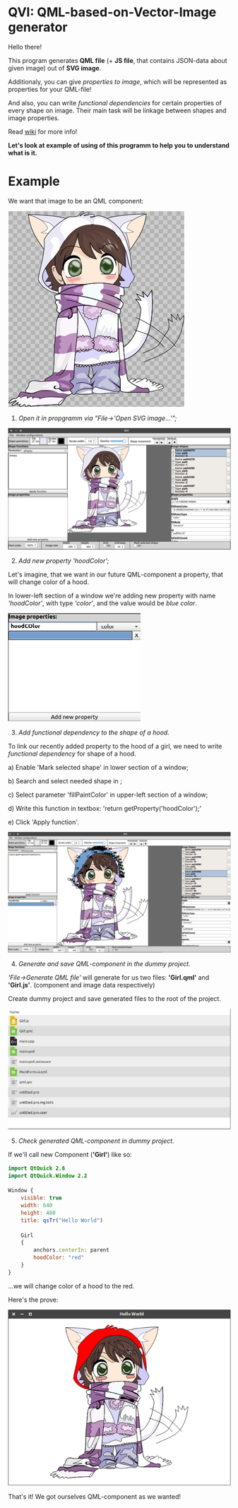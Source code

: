 # QVI: QML-based-on-Vector-Image generator
Hello there! 

This program generates **QML file** (+ **JS file**, that contains JSON-data about given image) out of **SVG image**. 

Additionaly, you can give *properties to image*, which will be represented as properties for your QML-file!

And also, you can write *functional dependencies* for certain properties of every shape on image. Their main task will be linkage between shapes and image properties.

Read [wiki](https://github.com/alexandrov-va/QVI/wiki/Manual) for more info!

**Let's look at example of using of this programm to help you to understand what is it.**

# Example
We want that image to be an QML component:

![svg example](/screenshots/Selection_001.jpg)

1) _Open it in propgramm via "File->'Open SVG image...'";_

![opened svg image](/screenshots/Screenshot1.png)

2) _Add new property 'hoodColor';_

Let's imagine, that we want in our future QML-component a property, that will change color of a hood.

In lower-left section of a window we're adding new property with name *'hoodColor'*, with type *'color'*, and the value would be *blue color*.

![adding new property](/screenshots/Selection_002.jpg)

3) _Add functional dependency to the shape of a hood._

To link our recently added property to the hood of a girl, we need to write *functional dependency* for shape of a hood.

  a) Enable 'Mark selected shape' in lower section of a window;

  b) Search and select needed shape in ;

  c) Select parameter 'fillPaintColor' in upper-left section of a window;

  d) Write this function in textbox: 'return getProperty('hoodColor');'

  e) Click 'Apply function'.

![linking new property to image](/screenshots/Screenshot3.png)

4) _Generate and save QML-component in the dummy project._

*'File->Generate QML file'* will generate for us two files: **'Girl.qml'** and **'Girl.js'**. (component and image data respectively)

Create dummy project and save generated files to the root of the project.

![generated files in dummy project](/screenshots/Selection_003.jpg)

5) _Check generated QML-component in dummy project._

If we'll call new Component (**'Girl'**) like so:

``` QML
import QtQuick 2.6
import QtQuick.Window 2.2

Window {
	visible: true
	width: 640
	height: 480
	title: qsTr("Hello World")

	Girl
	{
		anchors.centerIn: parent
		hoodColor: "red"
	}
}
```
...we will change color of a hood to the red.

Here's the prove:

![calling our qml component](/screenshots/Screenshot4.png)

That's it! We got ourselves QML-component as we wanted!

